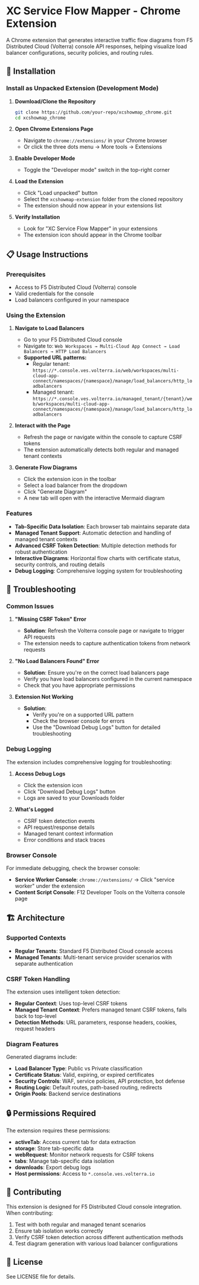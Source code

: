 # XC Service Flow Mapper - Chrome Extension

A Chrome extension that generates interactive traffic flow diagrams from F5 Distributed Cloud (Volterra) console API responses, helping visualize load balancer configurations, security policies, and routing rules.

## 🚀 Installation

### Install as Unpacked Extension (Development Mode)

1. **Download/Clone the Repository**
   ```bash
   git clone https://github.com/your-repo/xcshowmap_chrome.git
   cd xcshowmap_chrome
   ```

2. **Open Chrome Extensions Page**
   - Navigate to `chrome://extensions/` in your Chrome browser
   - Or click the three dots menu → More tools → Extensions

3. **Enable Developer Mode**
   - Toggle the "Developer mode" switch in the top-right corner

4. **Load the Extension**
   - Click "Load unpacked" button
   - Select the `xcshowmap-extension` folder from the cloned repository
   - The extension should now appear in your extensions list

5. **Verify Installation**
   - Look for "XC Service Flow Mapper" in your extensions
   - The extension icon should appear in the Chrome toolbar

## 📋 Usage Instructions

### Prerequisites
- Access to F5 Distributed Cloud (Volterra) console
- Valid credentials for the console
- Load balancers configured in your namespace

### Using the Extension

1. **Navigate to Load Balancers**
   - Go to your F5 Distributed Cloud console
   - Navigate to: `Web Workspaces → Multi-Cloud App Connect → Load Balancers → HTTP Load Balancers`
   - **Supported URL patterns:**
     - Regular tenant: `https://*.console.ves.volterra.io/web/workspaces/multi-cloud-app-connect/namespaces/{namespace}/manage/load_balancers/http_loadbalancers`
     - Managed tenant: `https://*.console.ves.volterra.io/managed_tenant/{tenant}/web/workspaces/multi-cloud-app-connect/namespaces/{namespace}/manage/load_balancers/http_loadbalancers`

2. **Interact with the Page**
   - Refresh the page or navigate within the console to capture CSRF tokens
   - The extension automatically detects both regular and managed tenant contexts

3. **Generate Flow Diagrams**
   - Click the extension icon in the toolbar
   - Select a load balancer from the dropdown
   - Click "Generate Diagram"
   - A new tab will open with the interactive Mermaid diagram

### Features

- **Tab-Specific Data Isolation**: Each browser tab maintains separate data
- **Managed Tenant Support**: Automatic detection and handling of managed tenant contexts
- **Advanced CSRF Token Detection**: Multiple detection methods for robust authentication
- **Interactive Diagrams**: Horizontal flow charts with certificate status, security controls, and routing details
- **Debug Logging**: Comprehensive logging system for troubleshooting

## 🔧 Troubleshooting

### Common Issues

1. **"Missing CSRF Token" Error**
   - **Solution**: Refresh the Volterra console page or navigate to trigger API requests
   - The extension needs to capture authentication tokens from network requests

2. **"No Load Balancers Found" Error**
   - **Solution**: Ensure you're on the correct load balancers page
   - Verify you have load balancers configured in the current namespace
   - Check that you have appropriate permissions

3. **Extension Not Working**
   - **Solution**: 
     - Verify you're on a supported URL pattern
     - Check the browser console for errors
     - Use the "Download Debug Logs" button for detailed troubleshooting

### Debug Logging

The extension includes comprehensive logging for troubleshooting:

1. **Access Debug Logs**
   - Click the extension icon
   - Click "Download Debug Logs" button
   - Logs are saved to your Downloads folder

2. **What's Logged**
   - CSRF token detection events
   - API request/response details
   - Managed tenant context information
   - Error conditions and stack traces

### Browser Console

For immediate debugging, check the browser console:
- **Service Worker Console**: `chrome://extensions/` → Click "service worker" under the extension
- **Content Script Console**: F12 Developer Tools on the Volterra console page

## 🏗️ Architecture

### Supported Contexts

- **Regular Tenants**: Standard F5 Distributed Cloud console access
- **Managed Tenants**: Multi-tenant service provider scenarios with separate authentication

### CSRF Token Handling

The extension uses intelligent token detection:
- **Regular Context**: Uses top-level CSRF tokens
- **Managed Tenant Context**: Prefers managed tenant CSRF tokens, falls back to top-level
- **Detection Methods**: URL parameters, response headers, cookies, request headers

### Diagram Features

Generated diagrams include:
- **Load Balancer Type**: Public vs Private classification
- **Certificate Status**: Valid, expiring, or expired certificates
- **Security Controls**: WAF, service policies, API protection, bot defense
- **Routing Logic**: Default routes, path-based routing, redirects
- **Origin Pools**: Backend service destinations

## 🔒 Permissions Required

The extension requires these permissions:
- **activeTab**: Access current tab for data extraction
- **storage**: Store tab-specific data
- **webRequest**: Monitor network requests for CSRF tokens
- **tabs**: Manage tab-specific data isolation
- **downloads**: Export debug logs
- **Host permissions**: Access to `*.console.ves.volterra.io`

## 🤝 Contributing

This extension is designed for F5 Distributed Cloud console integration. When contributing:

1. Test with both regular and managed tenant scenarios
2. Ensure tab isolation works correctly
3. Verify CSRF token detection across different authentication methods
4. Test diagram generation with various load balancer configurations

## 📄 License

See LICENSE file for details.
